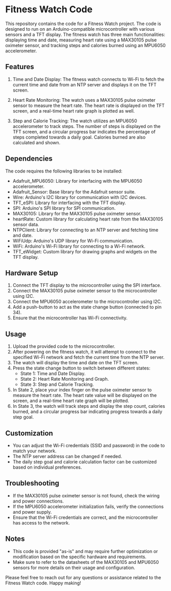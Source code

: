 # Fitness Watch Code

This repository contains the code for a Fitness Watch project. The code is designed to run on an Arduino-compatible microcontroller with various sensors and a TFT display. The fitness watch has three main functionalities: displaying time and date, measuring heart rate using a MAX30105 pulse oximeter sensor, and tracking steps and calories burned using an MPU6050 accelerometer.

## Features

1. Time and Date Display: The fitness watch connects to Wi-Fi to fetch the current time and date from an NTP server and displays it on the TFT screen.

2. Heart Rate Monitoring: The watch uses a MAX30105 pulse oximeter sensor to measure the heart rate. The heart rate is displayed on the TFT screen, and a real-time heart rate graph is plotted as well.

3. Step and Calorie Tracking: The watch utilizes an MPU6050 accelerometer to track steps. The number of steps is displayed on the TFT screen, and a circular progress bar indicates the percentage of steps completed towards a daily goal. Calories burned are also calculated and shown.

## Dependencies

The code requires the following libraries to be installed:

- Adafruit_MPU6050: Library for interfacing with the MPU6050 accelerometer.
- Adafruit_Sensor: Base library for the Adafruit sensor suite.
- Wire: Arduino's I2C library for communication with I2C devices.
- TFT_eSPI: Library for interfacing with the TFT display.
- SPI: Arduino's SPI library for SPI communication.
- MAX30105: Library for the MAX30105 pulse oximeter sensor.
- heartRate: Custom library for calculating heart rate from the MAX30105 sensor data.
- NTPClient: Library for connecting to an NTP server and fetching time and date.
- WiFiUdp: Arduino's UDP library for Wi-Fi communication.
- WiFi: Arduino's Wi-Fi library for connecting to a Wi-Fi network.
- TFT_eWidget: Custom library for drawing graphs and widgets on the TFT display.

## Hardware Setup

1. Connect the TFT display to the microcontroller using the SPI interface.
2. Connect the MAX30105 pulse oximeter sensor to the microcontroller using I2C.
3. Connect the MPU6050 accelerometer to the microcontroller using I2C.
4. Add a push-button to act as the state change button (connected to pin 34).
5. Ensure that the microcontroller has Wi-Fi connectivity.

## Usage

1. Upload the provided code to the microcontroller.
2. After powering on the fitness watch, it will attempt to connect to the specified Wi-Fi network and fetch the current time from the NTP server.
3. The watch will display the time and date on the TFT screen.
4. Press the state change button to switch between different states:
   - State 1: Time and Date Display.
   - State 2: Heart Rate Monitoring and Graph.
   - State 3: Step and Calorie Tracking.
5. In State 2, place your index finger on the pulse oximeter sensor to measure the heart rate. The heart rate value will be displayed on the screen, and a real-time heart rate graph will be plotted.
6. In State 3, the watch will track steps and display the step count, calories burned, and a circular progress bar indicating progress towards a daily step goal.

## Customization

- You can adjust the Wi-Fi credentials (SSID and password) in the code to match your network.
- The NTP server address can be changed if needed.
- The daily step goal and calorie calculation factor can be customized based on individual preferences.

## Troubleshooting

- If the MAX30105 pulse oximeter sensor is not found, check the wiring and power connections.
- If the MPU6050 accelerometer initialization fails, verify the connections and power supply.
- Ensure that the Wi-Fi credentials are correct, and the microcontroller has access to the network.

## Notes

- This code is provided "as-is" and may require further optimization or modification based on the specific hardware and requirements.
- Make sure to refer to the datasheets of the MAX30105 and MPU6050 sensors for more details on their usage and configuration.


Please feel free to reach out for any questions or assistance related to the Fitness Watch code. Happy making!
